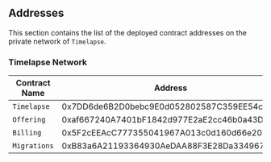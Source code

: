 ## Addresses

This section contains the list of the deployed contract addresses on the private network of `Timelapse`.

### Timelapse Network

| Contract Name | Address                                    |
| ------------- | ------------------------------------------ |
| `Timelapse`   | 0x7DD6de6B2D0bebc9E0d052802587C359EE54c8Ab |
| `Offering`    | 0xaf667240A7401bF1842d977E2aE2cc46b0a43D5b |
| `Billing`     | 0x5F2cEEAcC777355041967A013c0d160d66e20bB3 |
| `Migrations`  | 0xB83a6A21193364930AeDAA88F3E28Da334967F6d |
